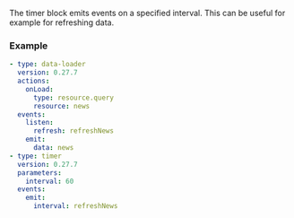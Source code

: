 The timer block emits events on a specified interval. This can be useful for example for refreshing
data.

### Example

```yaml
- type: data-loader
  version: 0.27.7
  actions:
    onLoad:
      type: resource.query
      resource: news
  events:
    listen:
      refresh: refreshNews
    emit:
      data: news
- type: timer
  version: 0.27.7
  parameters:
    interval: 60
  events:
    emit:
      interval: refreshNews
```
